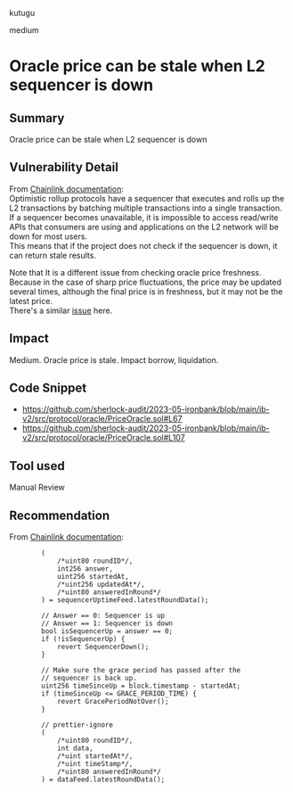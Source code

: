kutugu

medium

# Oracle price can be stale when L2 sequencer is down

## Summary

Oracle price can be stale when L2 sequencer is down

## Vulnerability Detail

From [Chainlink documentation](https://docs.chain.link/data-feeds/l2-sequencer-feeds):    
Optimistic rollup protocols have a sequencer that executes and rolls up the L2 transactions by batching multiple transactions into a single transaction.     
If a sequencer becomes unavailable, it is impossible to access read/write APIs that consumers are using and applications on the L2 network will be down for most users.     
This means that if the project does not check if the sequencer is down, it can return stale results.     

Note that It is a different issue from checking oracle price freshness.        
Because in the case of sharp price fluctuations, the price may be updated several times, although the final price is in freshness, but it may not be the latest price.     
There's a similar [issue](https://solodit.xyz/issues/6689) here.    

## Impact

Medium. Oracle price is stale. Impact borrow, liquidation.    

## Code Snippet

- https://github.com/sherlock-audit/2023-05-ironbank/blob/main/ib-v2/src/protocol/oracle/PriceOracle.sol#L67
- https://github.com/sherlock-audit/2023-05-ironbank/blob/main/ib-v2/src/protocol/oracle/PriceOracle.sol#L107

## Tool used

Manual Review

## Recommendation

From [Chainlink documentation](https://docs.chain.link/data-feeds/l2-sequencer-feeds#example-code):    
```solidity
        (
            /*uint80 roundID*/,
            int256 answer,
            uint256 startedAt,
            /*uint256 updatedAt*/,
            /*uint80 answeredInRound*/
        ) = sequencerUptimeFeed.latestRoundData();

        // Answer == 0: Sequencer is up
        // Answer == 1: Sequencer is down
        bool isSequencerUp = answer == 0;
        if (!isSequencerUp) {
            revert SequencerDown();
        }

        // Make sure the grace period has passed after the
        // sequencer is back up.
        uint256 timeSinceUp = block.timestamp - startedAt;
        if (timeSinceUp <= GRACE_PERIOD_TIME) {
            revert GracePeriodNotOver();
        }

        // prettier-ignore
        (
            /*uint80 roundID*/,
            int data,
            /*uint startedAt*/,
            /*uint timeStamp*/,
            /*uint80 answeredInRound*/
        ) = dataFeed.latestRoundData();
```
